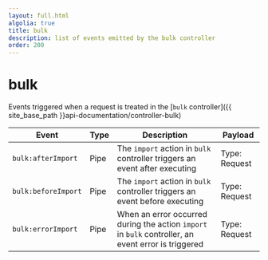 ```yaml
---
layout: full.html
algolia: true
title: bulk
description: list of events emitted by the bulk controller
order: 200
---
```


# bulk

Events triggered when a request is treated in the [`bulk` controller]({{ site_base_path }}api-documentation/controller-bulk)

| Event | Type | Description | Payload |
|-------|------|-------------|---------|
| `bulk:afterImport` | Pipe | The `import` action in `bulk` controller triggers an event after executing | Type: Request |
| `bulk:beforeImport` | Pipe | The `import` action in `bulk` controller triggers an event before executing | Type: Request |
| `bulk:errorImport` | Pipe | When an error occurred during the action `import` in `bulk` controller, an event error is triggered | Type: Request |
